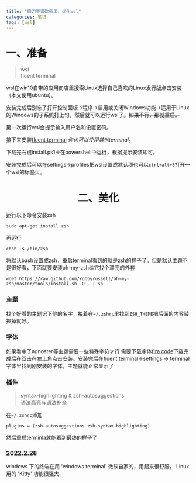 ```yaml
---
title: "磨刀不误砍柴工，优化wsl"
categories: 笔记
tags: [wsl]
---
```


# 一、准备

> wsl<br>
> fluent terminal

wsl在win10自带的应用商店里搜索Linux选择自己喜欢的Linux发行版点击安装（本文使用ubuntu）。

安装完成后别忘了打开控制面板->程序->启用或关闭Windows功能->适用于Linux的Windows的子系统打上勾，然后就可以运行wsl了。~~如果不行，那就重启。~~

第一次运行wsl会提示输入用户名和设置密码。

接下来安装[fluent terminal](https://github.com/felixse/FluentTerminal/archive/master.zip) *你也可以使用其他terminal*。

下载完右键install.ps1->在powershell中运行，根据提示安装即可。

安装完成后可以在settings->profiles把wsl设置成默认项也可以`ctrl+alt+3`打开一个wsl的标签页。

# <center>二、美化</center>

运行以下命令安装zsh

```
sudo apt-get install zsh
```

再运行

```
chsh -s /bin/zsh
```

将默认bash设置成zsh，重启terminal看到的就是zsh的样子了。但是默认主题不是很好看，下面就要安装oh-my-zsh给它找个漂亮的外套

```
wget https://raw.github.com/robbyrussell/oh-my-zsh/master/tools/install.sh -O - | sh
```

### 主题

找个好看的[主题](https://birdteam.net/131798)记下他的名字，接着在`~/.zshrc`里找到`ZSH_THEME`把后面的内容替换掉就好。

### 字体

如果看中了agnoster等主题需要一些特殊字符才行
需要下载字体[fira code](https://raw.githubusercontent.com/tonsky/FiraCode/master/distr/ttf/FiraCode-Retina.ttf)下载完成后在双击在左上角点击安装。安装完后在fluent terminal->settings -> terminal 字体里找到刚安装的字体，主题就能正常显示了

### 插件

> syntax-highlighting & zsh-autosuggestions<br>
> 语法高亮与语法补全

在`~/.zshrc`添加

```
plugins = (zsh-autosuggestions zsh-syntax-highlighting)
```

然后重启terminla就能看到最终的样子了

### 2022.2.28
windows 下的终端在用 'windows terminal' 微软自家的，用起来很舒服。
Linux 用的 'Kitty' 功能很强大